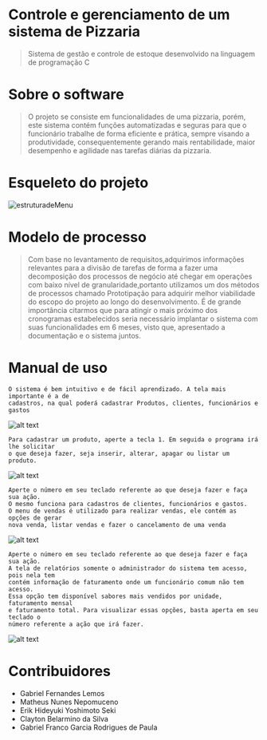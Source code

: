 # Controle e gerenciamento de um sistema de Pizzaria 
> Sistema de gestão e controle de estoque desenvolvido na linguagem de programação C

# Sobre o software
> O projeto se consiste em funcionalidades de uma pizzaria, porém, este sistema contém funções automatizadas e seguras para que o funcionário trabalhe de forma eficiente e prática, sempre visando a produtividade, consequentemente gerando mais rentabilidade, maior desempenho e agilidade nas tarefas diárias da pizzaria.

# Esqueleto do projeto

![estruturadeMenu](https://user-images.githubusercontent.com/56083781/97179496-a57e5880-1777-11eb-9be1-dd4301592013.png)

# Modelo de processo 

> Com base no levantamento de requisitos,adquirimos informações relevantes para a divisão de tarefas de forma a fazer uma decomposição dos processos de negócio até chegar em operações com baixo nível de granularidade,portanto utilizamos um dos métodos de processos chamado Prototipação para adquirir melhor viabilidade do escopo do projeto ao longo do desenvolvimento. É de grande importância citarmos que para atingir o mais próximo dos cronogramas estabelecidos seria necessário implantar o sistema com suas funcionalidades em 6 meses, visto que, apresentado a documentação e o sistema juntos.

# Manual de uso
```
O sistema é bem intuitivo e de fácil aprendizado. A tela mais importante é a de
cadastros, na qual poderá cadastrar Produtos, clientes, funcionários e gastos
```
![alt text](https://i.ibb.co/k11BYp3/tela-1.png)
```
Para cadastrar um produto, aperte a tecla 1. Em seguida o programa irá lhe solicitar
o que deseja fazer, seja inserir, alterar, apagar ou listar um produto.
```
![alt text](https://i.ibb.co/TK9Mbj7/tela2.png)
```
Aperte o número em seu teclado referente ao que deseja fazer e faça sua ação.
O mesmo funciona para cadastros de clientes, funcionários e gastos.
O menu de vendas é utilizado para realizar vendas, ele contém as opções de gerar
nova venda, listar vendas e fazer o cancelamento de uma venda
```
![alt text](https://i.ibb.co/WPG0Zjr/tela3.png)
```
Aperte o número em seu teclado referente ao que deseja fazer e faça sua ação.
A tela de relatórios somente o administrador do sistema tem acesso, pois nela tem
contém informação de faturamento onde um funcionário comum não tem acesso. 
Essa opção tem disponível sabores mais vendidos por unidade, faturamento mensal
e faturamento total. Para visualizar essas opções, basta aperta em seu teclado o
número referente a ação que irá fazer.
```
![alt text](https://i.ibb.co/pRGkQYz/tela4.png)

# Contribuidores
* Gabriel Fernandes Lemos
* Matheus Nunes Nepomuceno
* Erik Hideyuki Yoshimoto Seki
* Clayton Belarmino da Silva
* Gabriel Franco Garcia Rodrigues de Paula
